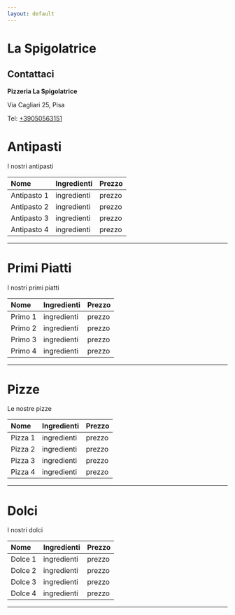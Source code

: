 ```yaml
---
layout: default
---
```


# La Spigolatrice

## Contattaci

**Pizzeria La Spigolatrice**

Via Cagliari 25, Pisa

Tel:  [+39050563151](tel:+39050563151)

# Antipasti

I nostri antipasti

| Nome        | Ingredienti          | Prezzo |
|:-------------|:------------------|:------|
| Antipasto 1 | ingredienti | prezzo  |
| Antipasto 2 | ingredienti | prezzo  |
| Antipasto 3 | ingredienti | prezzo  |
| Antipasto 4 | ingredienti | prezzo  |

* * *

# Primi Piatti

I nostri primi piatti

| Nome        | Ingredienti          | Prezzo |
|:-------------|:------------------|:------|
| Primo 1 | ingredienti | prezzo  |
| Primo 2 | ingredienti | prezzo  |
| Primo 3 | ingredienti | prezzo  |
| Primo 4 | ingredienti | prezzo  |

* * *

# Pizze

Le nostre pizze

| Nome        | Ingredienti          | Prezzo |
|:-------------|:------------------|:------|
| Pizza 1 | ingredienti | prezzo  |
| Pizza 2 | ingredienti | prezzo  |
| Pizza 3 | ingredienti | prezzo  |
| Pizza 4 | ingredienti | prezzo  |

* * *

# Dolci

I nostri dolci

| Nome        | Ingredienti          | Prezzo |
|:-------------|:------------------|:------|
| Dolce 1 | ingredienti | prezzo  |
| Dolce 2 | ingredienti | prezzo  |
| Dolce 3 | ingredienti | prezzo  |
| Dolce 4 | ingredienti | prezzo  |

* * *